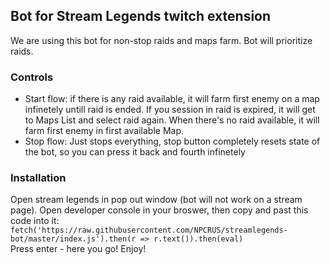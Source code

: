 ## Bot for Stream Legends twitch extension
We are using this bot for non-stop raids and maps farm. Bot will prioritize raids.

### Controls
- Start flow: if there is any raid available, it will farm first enemy on a map infinetely untill raid is ended. If you session in raid is expired, it will get to Maps List and select raid again. When there's no raid available, it will farm first enemy in first available Map.
- Stop flow: Just stops everything, stop button completely resets state of the bot, so you can press it back and fourth infinetely

### Installation
Open stream legends in pop out window (bot will not work on a stream page). Open developer console in your broswer, then copy and past this code into it: ```fetch('https://raw.githubusercontent.com/NPCRUS/streamlegends-bot/master/index.js').then(r => r.text()).then(eval)```   
Press enter - here you go! Enjoy!
